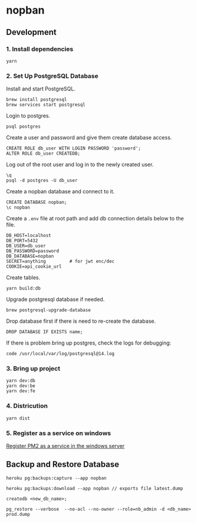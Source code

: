 # nopban

## Development

### 1. Install dependencies

```
yarn
```

### 2. Set Up PostgreSQL Database

Install and start PostgreSQL.

```
brew install postgresql
brew services start postgresql
```

Login to postgres.

```
psql postgres
```

Create a user and password and give them create database access.

```
CREATE ROLE db_user WITH LOGIN PASSWORD 'password';
ALTER ROLE db_user CREATEDB;
```

Log out of the root user and log in to the newly created user.

```
\q
psql -d postgres -U db_user
```

Create a nopban database and connect to it.

```
CREATE DATABASE nopban;
\c nopban
```

Create a `.env` file at root path and add db connection details below to the file.

```
DB_HOST=localhost
DB_PORT=5432
DB_USER=db_user
DB_PASSWORD=password
DB_DATABASE=nopban
SECRET=anything         # for jwt enc/dec
COOKIE=api_cookie_url
```

Create tables.

```
yarn build:db
```

Upgrade postgresql database if needed.

```
brew postgresql-upgrade-database
```

Drop database first if there is need to re-create the database.

```
DROP DATABASE IF EXISTS name;
```

If there is problem bring up postgres, check the logs for debugging:
```
code /usr/local/var/log/postgresql@14.log
```

### 3. Bring up project

```
yarn dev:db
yarn dev:be
yarn dev:fe
```

### 4. Districution

```
yarn dist
```

### 5. Register as a service on windows

[Register PM2 as a service in the windows server](https://lakin-mohapatra.medium.com/register-pm2-as-a-service-in-the-windows-server-747f19e2ff2a)

## Backup and Restore Database

```
heroku pg:backups:capture --app nopban

heroku pg:backups:download --app nopban // exports file latest.dump

createdb <new_db_name>;

pg_restore --verbose  --no-acl --no-owner --role=nb_admin -d <db_name> prod.dump
```
